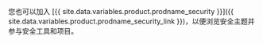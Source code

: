 您也可以加入 [{{ site.data.variables.product.prodname_security }}]({{ site.data.variables.product.prodname_security_link }})，以便浏览安全主题并参与安全工具和项目。 
